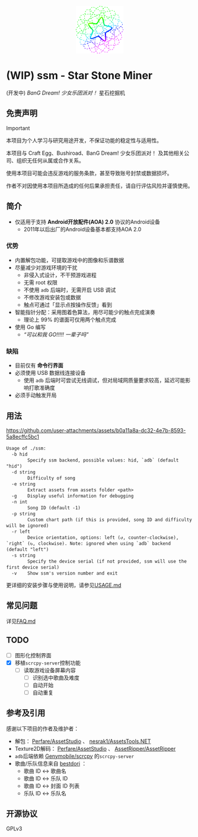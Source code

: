 <p align="center">
    <img src="imgs/icon.svg" width="128" height="128" alt="ssm"/>
</p>

# (WIP) ssm - Star Stone Miner
(开发中) *BanG Dream! 少女乐团派对！* 星石挖掘机

## 免责声明
> [!IMPORTANT]
> 本项目为个人学习与研究用途开发，不保证功能的稳定性与适用性。
>
> 本项目与 Craft Egg、Bushiroad、BanG Dream! 少女乐团派对！ 及其他相关公司、组织无任何从属或合作关系。
>
> 使用本项目可能会违反游戏的服务条款，甚至导致账号封禁或数据损坏。
>
> 作者不对因使用本项目所造成的任何后果承担责任，请自行评估风险并谨慎使用。

## 简介
- 仅适用于支持 **Android开放配件(AOA) 2.0** 协议的Android设备
	 - 2011年以后出厂的Android设备基本都支持AOA 2.0

### 优势
- 内置解包功能，可提取游戏中的图像和乐谱数据
- 尽量减少对游戏环境的干扰
  - 非侵入式设计，不干预游戏进程
  - 无需 root 权限
  - 不使用 `adb` 后端时，无需开启 USB 调试
  - 不修改游戏安装包或数据
  - 触点可通过「显示点按操作反馈」看到
- 智能指针分配：采用图着色算法，用尽可能少的触点完成演奏
  - 理论上 99% 的谱面可仅用两个触点完成
- 使用 Go 编写
  - *“可以和我 GO!!!!! 一辈子吗”*

### 缺陷
- 目前仅有 **命令行界面**
- 必须使用 USB 数据线连接设备
  - 使用 `adb` 后端时可尝试无线调试，但对局域网质量要求较高，延迟可能影响打歌准确度
- 必须手动触发开局

## 用法
https://github.com/user-attachments/assets/b0a11a8a-dc32-4e7b-8593-5a8ecffc5bc1

```
Usage of ./ssm:
  -b hid
    	Specify ssm backend, possible values: hid, `adb` (default "hid")
  -d string
    	Difficulty of song
  -e string
    	Extract assets from assets folder <path>
  -g	Display useful information for debugging
  -n int
    	Song ID (default -1)
  -p string
    	Custom chart path (if this is provided, song ID and difficulty will be ignored)
  -r left
    	Device orientation, options: left (↺, counter-clockwise), `right` (↻, clockwise). Note: ignored when using `adb` backend (default "left")
  -s string
    	Specify the device serial (if not provided, ssm will use the first device serial)
  -v	Show ssm's version number and exit
```
更详细的安装步骤与使用说明，请参见[USAGE.md](./docs/USAGE.md)

## 常见问题
详见[FAQ.md](./docs/FAQ.md)

## TODO
- [ ] 图形化控制界面
- [X] 移植`scrcpy-server`控制功能
	- [ ] 读取游戏设备屏幕内容
        - [ ] 识别选中歌曲及难度
        - [ ] 自动开始
        - [ ] 自动重复

## 参考及引用
感谢以下项目的作者及维护者：
- 解包： [Perfare/AssetStudio](https://github.com/Perfare/AssetStudio.git) 、 [nesrak1/AssetsTools.NET](https://github.com/nesrak1/AssetsTools.NET.git)
- Texture2D解码： [Perfare/AssetStudio](https://github.com/Perfare/AssetStudio.git) 、 [AssetRipper/AssetRipper](https://github.com/AssetRipper/AssetRipper.git)
- `adb`后端依赖 [Genymobile/scrcpy](https://github.com/Genymobile/scrcpy) 的`scrcpy-server`
- 歌曲/乐队信息来自 [bestdori](https://bestdori.com) ：
    - 歌曲 ID ↔ 歌曲名
    - 歌曲 ID ↔ 乐队 ID
    - 歌曲 ID ↔ 封面 ID 列表
    - 乐队 ID ↔ 乐队名

## 开源协议
GPLv3
